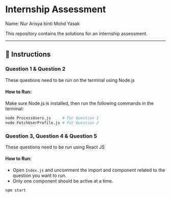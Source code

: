 # Internship Assessment
Name: Nur Arisya binti Mohd Yasak

This repository contains the solutions for an internship assessment.

---

## 📌 Instructions

### Question 1 & Question 2 

These questions need to be run on the terminal using Node.js

#### How to Run:

Make sure Node.js is installed, then run the following commands in the terminal:

```bash
node ProcessUsers.js     # For Question 1
node FetchUserProfile.js # For Question 2
```
### Question 3, Question 4 & Question 5

These questions need to be run using React JS

#### How to Run:
- Open `Index.js` and uncomment the import and component related to the question you want to run.
- Only one component should be active at a time.

```bash
npm start
```
